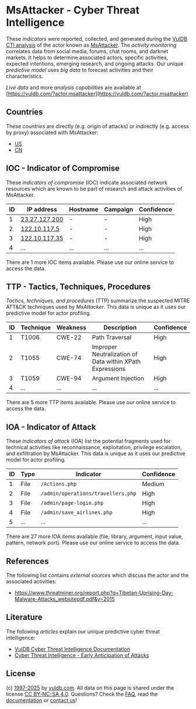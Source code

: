 # MsAttacker - Cyber Threat Intelligence

These _indicators_ were reported, collected, and generated during the [VulDB CTI analysis](https://vuldb.com/?kb.cti) of the actor known as [MsAttacker](https://vuldb.com/?actor.msattacker). The _activity monitoring_ correlates data from social media, forums, chat rooms, and darknet markets. It helps to determine associated actors, specific activities, expected intentions, emerging research, and ongoing attacks. Our unique _predictive model_ uses _big data_ to forecast activities and their characteristics.

_Live data_ and more _analysis capabilities_ are available at [https://vuldb.com/?actor.msattacker](https://vuldb.com/?actor.msattacker)

## Countries

These _countries_ are directly (e.g. origin of attacks) or indirectly (e.g. access by proxy) associated with MsAttacker:

* [US](https://vuldb.com/?country.us)
* [CN](https://vuldb.com/?country.cn)

## IOC - Indicator of Compromise

These _indicators of compromise_ (IOC) indicate associated network resources which are known to be part of research and attack activities of MsAttacker.

ID | IP address | Hostname | Campaign | Confidence
-- | ---------- | -------- | -------- | ----------
1 | [23.27.127.200](https://vuldb.com/?ip.23.27.127.200) | - | - | High
2 | [122.10.117.5](https://vuldb.com/?ip.122.10.117.5) | - | - | High
3 | [122.10.117.35](https://vuldb.com/?ip.122.10.117.35) | - | - | High
4 | ... | ... | ... | ...

There are 1 more IOC items available. Please use our online service to access the data.

## TTP - Tactics, Techniques, Procedures

_Tactics, techniques, and procedures_ (TTP) summarize the suspected MITRE ATT&CK techniques used by _MsAttacker_. This data is unique as it uses our predictive model for actor profiling.

ID | Technique | Weakness | Description | Confidence
-- | --------- | -------- | ----------- | ----------
1 | T1006 | CWE-22 | Path Traversal | High
2 | T1055 | CWE-74 | Improper Neutralization of Data within XPath Expressions | High
3 | T1059 | CWE-94 | Argument Injection | High
4 | ... | ... | ... | ...

There are 5 more TTP items available. Please use our online service to access the data.

## IOA - Indicator of Attack

These _indicators of attack_ (IOA) list the potential fragments used for technical activities like reconnaissance, exploitation, privilege escalation, and exfiltration by MsAttacker. This data is unique as it uses our predictive model for actor profiling.

ID | Type | Indicator | Confidence
-- | ---- | --------- | ----------
1 | File | `/Actions.php` | Medium
2 | File | `/admin/operations/travellers.php` | High
3 | File | `/admin/page-login.php` | High
4 | File | `/admin/save_airlines.php` | High
5 | ... | ... | ...

There are 27 more IOA items available (file, library, argument, input value, pattern, network port). Please use our online service to access the data.

## References

The following list contains _external sources_ which discuss the actor and the associated activities:

* https://www.threatminer.org/report.php?q=Tibetan-Uprising-Day-Malware-Attacks_websitepdf.pdf&y=2015

## Literature

The following _articles_ explain our unique predictive cyber threat intelligence:

* [VulDB Cyber Threat Intelligence Documentation](https://vuldb.com/?kb.cti)
* [Cyber Threat Intelligence - Early Anticipation of Attacks](https://www.scip.ch/en/?labs.20201022)

## License

(c) [1997-2025](https://vuldb.com/?kb.changelog) by [vuldb.com](https://vuldb.com/?kb.about). All data on this page is shared under the license [CC BY-NC-SA 4.0](https://creativecommons.org/licenses/by-nc-sa/4.0/). Questions? Check the [FAQ](https://vuldb.com/?kb.faq), read the [documentation](https://vuldb.com/?kb) or [contact us](https://vuldb.com/?contact)!
